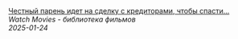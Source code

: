 <!--2025-01-24 12:40:32-->
<div class="yb">
  <a class="nodecor" href="/index.html?filmy/chestnyj_paren_idet_na_sdelku_s_kreditorami_chtoby_spasti_brata_-_kartochnyj_dolg">
    <img class="preview" data-videoid="vnFgBuXXMW4" src="https://i3.ytimg.com/vi/vnFgBuXXMW4/hqdefault.jpg" align="middle" alt="">
  </a>
  <div class="inlbl text">
    <a class="nodecor" href="/index.html?filmy/chestnyj_paren_idet_na_sdelku_s_kreditorami_chtoby_spasti_brata_-_kartochnyj_dolg">Честный парень идет на сделку с кредиторами, чтобы спасти...</a><br>
    <i class="smaller2">Watch Movies - библиотека фильмов</i><br>
    <i class="smaller3">2025-01-24</i>
  </div>
</div>
